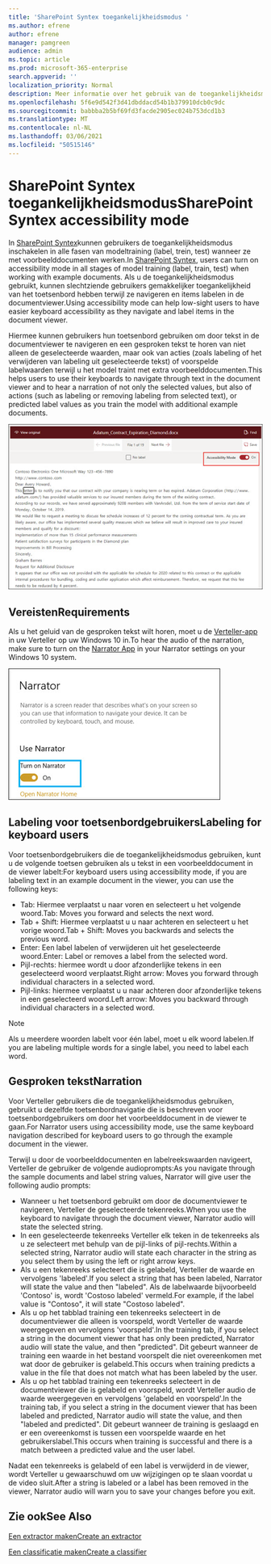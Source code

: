 ```yaml
---
title: 'SharePoint Syntex toegankelijkheidsmodus '
ms.author: efrene
author: efrene
manager: pamgreen
audience: admin
ms.topic: article
ms.prod: microsoft-365-enterprise
search.appverid: ''
localization_priority: Normal
description: Meer informatie over het gebruik van de toegankelijkheidsmodus tijdens het trainen van een model in SharePoint Syntex.
ms.openlocfilehash: 5f6e9d542f3d41dbddacd54b1b379910dcb0c9dc
ms.sourcegitcommit: babbba2b5bf69fd3facde2905ec024b753dcd1b3
ms.translationtype: MT
ms.contentlocale: nl-NL
ms.lasthandoff: 03/06/2021
ms.locfileid: "50515146"
---
```

# <a name="sharepoint-syntex-accessibility-mode"></a><span data-ttu-id="0cba5-103">SharePoint Syntex toegankelijkheidsmodus</span><span class="sxs-lookup"><span data-stu-id="0cba5-103">SharePoint Syntex accessibility mode</span></span>

<span data-ttu-id="0cba5-104">In [SharePoint Syntex](index.md)kunnen gebruikers de toegankelijkheidsmodus inschakelen in alle fasen van modeltraining (label, trein, test) wanneer ze met voorbeelddocumenten werken.</span><span class="sxs-lookup"><span data-stu-id="0cba5-104">In [SharePoint Syntex](index.md), users can turn on accessibility mode in all stages of model training (label, train, test) when working with example documents.</span></span> <span data-ttu-id="0cba5-105">Als u de toegankelijkheidsmodus gebruikt, kunnen slechtziende gebruikers gemakkelijker toegankelijkheid van het toetsenbord hebben terwijl ze navigeren en items labelen in de documentviewer.</span><span class="sxs-lookup"><span data-stu-id="0cba5-105">Using accessibility mode can help low-sight users to have easier keyboard accessibility as they navigate and label items in the document viewer.</span></span>

<span data-ttu-id="0cba5-106">Hiermee kunnen gebruikers hun toetsenbord gebruiken om door tekst in de documentviewer te navigeren en een gesproken tekst te horen van niet alleen de geselecteerde waarden, maar ook van acties (zoals labeling of het verwijderen van labeling uit geselecteerde tekst) of voorspelde labelwaarden terwijl u het model traint met extra voorbeelddocumenten.</span><span class="sxs-lookup"><span data-stu-id="0cba5-106">This helps users to use their keyboards to navigate through text in the document viewer and to hear a narration of not only the selected values, but also of actions (such as labeling or removing labeling from selected text), or predicted label values as you train the model with additional example documents.</span></span> 


![Toegankelijkheidsmodus](../media/content-understanding/accessibility-mode.png)

## <a name="requirements"></a><span data-ttu-id="0cba5-108">Vereisten</span><span class="sxs-lookup"><span data-stu-id="0cba5-108">Requirements</span></span>

<span data-ttu-id="0cba5-109">Als u het geluid van de gesproken tekst wilt horen, moet u de [Verteller-app](https://support.microsoft.com/windows/complete-guide-to-narrator-e4397a0d-ef4f-b386-d8ae-c172f109bdb1) in uw Verteller op uw Windows 10 in.</span><span class="sxs-lookup"><span data-stu-id="0cba5-109">To hear the audio of the narration, make sure to turn on the [Narrator App](https://support.microsoft.com/windows/complete-guide-to-narrator-e4397a0d-ef4f-b386-d8ae-c172f109bdb1) in your Narrator settings on your Windows 10 system.</span></span>

![De Verteller](../media/content-understanding/narrator-settings.png)

## <a name="labeling-for-keyboard-users"></a><span data-ttu-id="0cba5-111">Labeling voor toetsenbordgebruikers</span><span class="sxs-lookup"><span data-stu-id="0cba5-111">Labeling for keyboard users</span></span>

<span data-ttu-id="0cba5-112">Voor toetsenbordgebruikers die de toegankelijkheidsmodus gebruiken, kunt u de volgende toetsen gebruiken als u tekst in een voorbeelddocument in de viewer labelt:</span><span class="sxs-lookup"><span data-stu-id="0cba5-112">For keyboard users using accessibility mode, if you are labeling text in an example document in the viewer, you can use the following keys:</span></span>

- <span data-ttu-id="0cba5-113">Tab: Hiermee verplaatst u naar voren en selecteert u het volgende woord.</span><span class="sxs-lookup"><span data-stu-id="0cba5-113">Tab: Moves you forward and selects the next word.</span></span>
- <span data-ttu-id="0cba5-114">Tab + Shift: Hiermee verplaatst u u naar achteren en selecteert u het vorige woord.</span><span class="sxs-lookup"><span data-stu-id="0cba5-114">Tab + Shift: Moves you backwards and selects the previous word.</span></span>
- <span data-ttu-id="0cba5-115">Enter: Een label labelen of verwijderen uit het geselecteerde woord.</span><span class="sxs-lookup"><span data-stu-id="0cba5-115">Enter: Label or removes a label from the selected word.</span></span>
- <span data-ttu-id="0cba5-116">Pijl-rechts: hiermee wordt u door afzonderlijke tekens in een geselecteerd woord verplaatst.</span><span class="sxs-lookup"><span data-stu-id="0cba5-116">Right arrow: Moves you forward through individual characters in a selected word.</span></span>
- <span data-ttu-id="0cba5-117">Pijl-links: hiermee verplaatst u u naar achteren door afzonderlijke tekens in een geselecteerd woord.</span><span class="sxs-lookup"><span data-stu-id="0cba5-117">Left arrow: Moves you backward through individual characters in a selected word.</span></span>

> [!NOTE]
> <span data-ttu-id="0cba5-118">Als u meerdere woorden labelt voor één label, moet u elk woord labelen.</span><span class="sxs-lookup"><span data-stu-id="0cba5-118">If you are labeling multiple words for a single label, you need to label each word.</span></span>


## <a name="narration"></a><span data-ttu-id="0cba5-119">Gesproken tekst</span><span class="sxs-lookup"><span data-stu-id="0cba5-119">Narration</span></span>

<span data-ttu-id="0cba5-120">Voor Verteller gebruikers die de toegankelijkheidsmodus gebruiken, gebruikt u dezelfde toetsenbordnavigatie die is beschreven voor toetsenbordgebruikers om door het voorbeelddocument in de viewer te gaan.</span><span class="sxs-lookup"><span data-stu-id="0cba5-120">For Narrator users using accessibility mode, use the same keyboard navigation described for keyboard users to go through the example document in the viewer.</span></span>

<span data-ttu-id="0cba5-121">Terwijl u door de voorbeelddocumenten en labelreekswaarden navigeert, Verteller de gebruiker de volgende audioprompts:</span><span class="sxs-lookup"><span data-stu-id="0cba5-121">As you navigate through the sample documents and label string values, Narrator will give user the following audio prompts:</span></span>

- <span data-ttu-id="0cba5-122">Wanneer u het toetsenbord gebruikt om door de documentviewer te navigeren, Verteller de geselecteerde tekenreeks.</span><span class="sxs-lookup"><span data-stu-id="0cba5-122">When you use the keyboard to navigate through the document viewer, Narrator audio will state the selected string.</span></span>
- <span data-ttu-id="0cba5-123">In een geselecteerde tekenreeks Verteller elk teken in de tekenreeks als u ze selecteert met behulp van de pijl-links of pijl-rechts.</span><span class="sxs-lookup"><span data-stu-id="0cba5-123">Within a selected string, Narrator audio will state each character in the string as you select them by using the left or right arrow keys.</span></span>
- <span data-ttu-id="0cba5-124">Als u een tekenreeks selecteert die is gelabeld, Verteller de waarde en vervolgens 'labeled'.</span><span class="sxs-lookup"><span data-stu-id="0cba5-124">If you select a string that has been labeled, Narrator will state the value and then "labeled".</span></span>  <span data-ttu-id="0cba5-125">Als de labelwaarde bijvoorbeeld 'Contoso' is, wordt 'Costoso labeled' vermeld.</span><span class="sxs-lookup"><span data-stu-id="0cba5-125">For example, if the label value is "Contoso", it will state "Costoso labeled".</span></span> 
- <span data-ttu-id="0cba5-126">Als u op het tabblad training een tekenreeks selecteert in de documentviewer die alleen is voorspeld, wordt Verteller de waarde weergegeven en vervolgens 'voorspeld'.</span><span class="sxs-lookup"><span data-stu-id="0cba5-126">In the training tab, if you select a string in the document viewer that has only been predicted, Narrator audio will state the value, and then "predicted".</span></span> <span data-ttu-id="0cba5-127">Dit gebeurt wanneer de training een waarde in het bestand voorspelt die niet overeenkomen met wat door de gebruiker is gelabeld.</span><span class="sxs-lookup"><span data-stu-id="0cba5-127">This occurs when training predicts a value in the file that does not match what has been labeled by the user.</span></span>
- <span data-ttu-id="0cba5-128">Als u op het tabblad training een tekenreeks selecteert in de documentviewer die is gelabeld en voorspeld, wordt Verteller audio de waarde weergegeven en vervolgens 'gelabeld en voorspeld'.</span><span class="sxs-lookup"><span data-stu-id="0cba5-128">In the training tab, if you select a string in the document viewer that has been labeled and predicted, Narrator audio will state the value, and then "labeled and predicted".</span></span> <span data-ttu-id="0cba5-129">Dit gebeurt wanneer de training is geslaagd en er een overeenkomst is tussen een voorspelde waarde en het gebruikerslabel.</span><span class="sxs-lookup"><span data-stu-id="0cba5-129">This occurs when training is successful and there is a match between a predicted value and the user label.</span></span>



<span data-ttu-id="0cba5-130">Nadat een tekenreeks is gelabeld of een label is verwijderd in de viewer, wordt Verteller u gewaarschuwd om uw wijzigingen op te slaan voordat u de video sluit.</span><span class="sxs-lookup"><span data-stu-id="0cba5-130">After a string is labeled or a label has been removed in the viewer, Narrator audio will warn you to save your changes before you exit.</span></span>

## <a name="see-also"></a><span data-ttu-id="0cba5-131">Zie ook</span><span class="sxs-lookup"><span data-stu-id="0cba5-131">See Also</span></span>

[<span data-ttu-id="0cba5-132">Een extractor maken</span><span class="sxs-lookup"><span data-stu-id="0cba5-132">Create an extractor</span></span>](create-an-extractor.md)</br>

[<span data-ttu-id="0cba5-133">Een classificatie maken</span><span class="sxs-lookup"><span data-stu-id="0cba5-133">Create a classifier</span></span>](create-a-classifier.md)</br>










 


  
  



